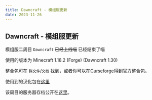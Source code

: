 ```yaml
---
title: Dawncraft - 模组服更新
date: 2023-11-26
---
```


## Dawncraft - 模组服更新

模组服二周目 ```Dawncraft```  ~~已经上线喵~~ 已经结束了喵

使用的版本为 Minecraft 1.18.2 (Forge) (Dawncraft 1.30)

整合包可在 ```群文件```/```文档``` 找到，或者你可以在[Curseforge](https://www.curseforge.com/minecraft/modpacks/dawn-craft/files/4759090)得到官方整合包。

使用到的汉化包在[这里](https://vmct-cn.top/modpacks/dawn/index.html)

该周目的服务器存档公开在[这里](https://index.dustella.net/Games/NUIST%20Craft%20%E5%AD%98%E6%A1%A3/Dawncraft%E6%A8%A1%E7%BB%84%E6%9C%8D%E5%AD%98%E6%A1%A3.7z)。
